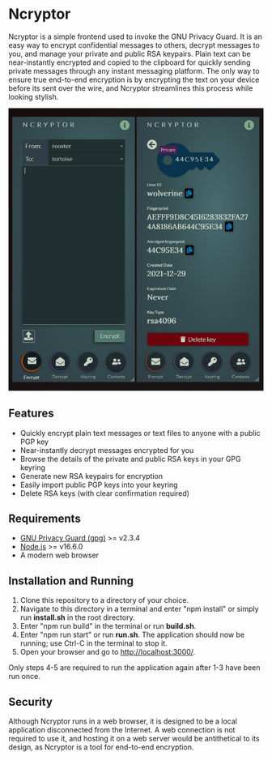 # Ncryptor

Ncryptor is a simple frontend used to invoke the GNU Privacy Guard.
It is an easy way to encrypt confidential messages to others, decrypt messages to you, and manage your private and public RSA keypairs.
Plain text can be near-instantly encrypted and copied to the clipboard for quickly sending private messages through any instant messaging platform.
The only way to ensure true end-to-end encryption is by encrypting the text on your device before its sent over the wire, and Ncryptor streamlines this process while looking stylish.

![Ncryptor screenshot](public/media/screencap.png "Screenshot of Ncryptor")

## Features

- Quickly encrypt plain text messages or text files to anyone with a public PGP key
- Near-instantly decrypt messages encrypted for you
- Browse the details of the private and public RSA keys in your GPG keyring
- Generate new RSA keypairs for encryption
- Easily import public PGP keys into your keyring
- Delete RSA keys (with clear confirmation required)

## Requirements

- [GNU Privacy Guard (gpg)](https://www.gnupg.org/index.html) >= v2.3.4
- [Node.js](https://nodejs.org/en/) >= v16.6.0
- A modern web browser

## Installation and Running

1. Clone this repository to a directory of your choice.
2. Navigate to this directory in a terminal and enter "npm install" or simply run **install.sh** in the root directory.
3. Enter "npm run build" in the terminal or run **build.sh**.
4. Enter "npm run start" or run **run.sh**. The application should now be running; use Ctrl-C in the terminal to stop it.
5. Open your browser and go to [http://localhost:3000/](http://localhost:3000/).

Only steps 4-5 are required to run the application again after 1-3 have been run once.

## Security

Although Ncryptor runs in a web browser, it is designed to be a local application disconnected from the Internet. A web connection is not required to use it, and hosting it on a web server would be antithetical to its design, as Ncryptor is a tool for end-to-end encryption.
